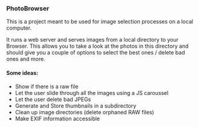 ### PhotoBrowser

This is a project meant to be used for image
selection processes on a local computer.

It runs a web server and serves images from a
local directory to your Browser. This allows
you to take a look at the photos in this directory
and should give you a couple of options to
select the best ones / delete bad ones and more.


#### Some ideas:

* Show if there is a raw file
* Let the user slide through all the images using a JS caroussel
* Let the user delete bad JPEGs
* Generate and Store thumbnails in a subdirectory
* Clean up image directories (delete orphaned RAW files)
* Make EXIF information accessible


